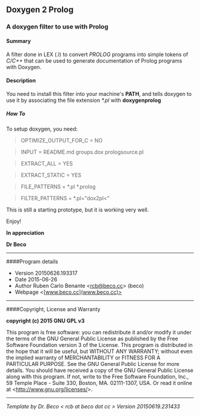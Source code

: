 ## Doxygen 2 Prolog
### A doxygen filter to use with Prolog

#### Summary

A filter done in LEX (.l) to convert _PROLOG_ programs into simple tokens of _C/C++_ that can be used to generate documentation of Prolog programs with Doxygen.

#### Description

You need to install this filter into your machine's __PATH__, and tells doxygen to use it by associating the file extension _\*.pl_ with __doxygenprolog__

##### How To

To setup doxygen, you need:

> OPTIMIZE_OUTPUT_FOR_C = NO

> INPUT                 = README.md groups.dox prologsource.pl

> EXTRACT_ALL           = YES

> EXTRACT_STATIC        = YES

> FILE_PATTERNS         = *.pl *.prolog

> FILTER_PATTERNS       = *.pl="dox2pl<"


This is still a starting prototype, but it is working very well. 

Enjoy!

__In appreciation__

__Dr Beco__
_________________________________________________________________

####Program details

* Version 20150626.193317
* Date 2015-06-26
* Author Ruben Carlo Benante <<rcb@beco.cc>> (beco)
* Webpage <[www.beco.cc](www.beco.cc)>

_________________________________________________________________

####Copyright, License and Warranty

__copyright (c) 2015 GNU GPL v3__

This program is free software: you can redistribute it
and/or modify it under the terms of the
GNU General Public License as published by
the Free Software Foundation version 3 of the License.
This program is distributed in the hope that it will be useful,
but WITHOUT ANY WARRANTY; without even the implied warranty of
MERCHANTABILITY or FITNESS FOR A PARTICULAR PURPOSE.  See the
GNU General Public License for more details.
You should have received a copy of the GNU General Public License
along with this program.
If not, write to the Free Software Foundation, Inc.,
59 Temple Place - Suite 330, Boston, MA. 02111-1307, USA.
Or read it online at <<http://www.gnu.org/licenses/>>.

_________________________________________________________________

_Template by Dr. Beco < rcb at beco dot cc > Version 20150619.231433_

